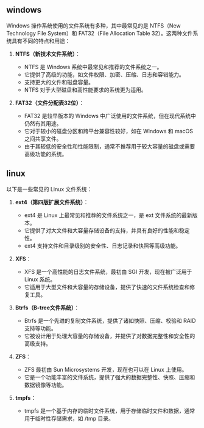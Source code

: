 ## windows
Windows 操作系统使用的文件系统有多种，其中最常见的是 NTFS（New Technology File System）和 FAT32（File Allocation Table 32）。这两种文件系统具有不同的特点和用途：

1. **NTFS（新技术文件系统）**：
    
    - NTFS 是 Windows 系统中最常见和推荐的文件系统之一。
    - 它提供了高级的功能，如文件权限、加密、压缩、日志和容错能力。
    - 支持更大的文件和磁盘容量。
    - NTFS 对于大型磁盘和高性能要求的系统更为适用。
2. **FAT32（文件分配表32位）**：
    
    - FAT32 是较早版本的 Windows 中广泛使用的文件系统，但在现代系统中仍然有其用途。
    - 它对于较小的磁盘分区和跨平台兼容性较好，如在 Windows 和 macOS 之间共享文件。
    - 由于其较低的安全性和性能限制，通常不推荐用于较大容量的磁盘或需要高级功能的系统。

## linux
以下是一些常见的 Linux 文件系统：
1. **ext4（第四版扩展文件系统）**：
    
    - ext4 是 Linux 上最常见和推荐的文件系统之一，是 ext 文件系统的最新版本。
    - 它提供了对大文件和大容量存储设备的支持，并具有良好的性能和稳定性。
    - ext4 支持文件和目录级别的安全性、日志记录和快照等高级功能。
2. **XFS**：
    
    - XFS 是一个高性能的日志文件系统，最初由 SGI 开发，现在被广泛用于 Linux 系统。
    - 它适用于大型文件和大容量的存储设备，提供了快速的文件系统检查和修复工具。
3. **Btrfs（B-tree文件系统）**：
    
    - Btrfs 是一个先进的复制文件系统，提供了诸如快照、压缩、校验和 RAID 支持等功能。
    - 它被设计用于处理大容量的存储设备，并提供了对数据完整性和安全性的高级支持。
4. **ZFS**：
    
    - ZFS 最初由 Sun Microsystems 开发，现在也可以在 Linux 上使用。
    - 它是一个功能丰富的文件系统，提供了强大的数据完整性、快照、压缩和数据镜像等功能。
5. **tmpfs**：
    
    - tmpfs 是一个基于内存的临时文件系统，用于存储临时文件和数据，通常用于临时性存储需求，如 /tmp 目录。